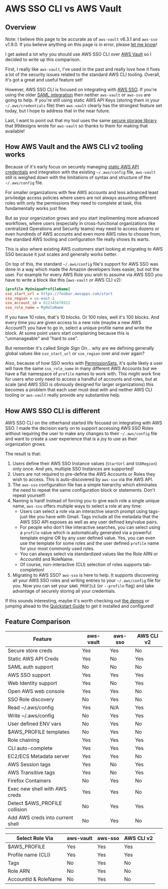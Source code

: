 # AWS SSO CLI vs AWS Vault

## Overview

Note: I believe this page to be accurate as of `aws-vault` v6.3.1 and
`aws-sso` v1.9.0. If you believe anything on this page is in error, please [let me know](
https://github.com/synfinatic/aws-sso-cli/issues/new?title=Documentation+error:)!

I get asked a lot why you should use AWS SSO CLI over [AWS Vault](
https://github.com/99designs/aws-vault) so I decided to write up this comparison.

First, I really like `aws-vault`, I've used in the past and really love
how it fixes a lot of the security issues related to the standard
AWS CLI tooling. Overall, it's got a great and useful feature set!

However, AWS SSO CLI is focused on integrating with [AWS SSO](
https://docs.aws.amazon.com/singlesignon/latest/userguide/what-is.html).  If
you're using the older [SAML integration](
https://docs.aws.amazon.com/IAM/latest/UserGuide/id_roles_providers_saml.html)
then neither `aws-vault` or `aws-sso` are going to help.  If you're still
using static AWS API Keys (storing them in your `~/.aws/credentials` file) then
`aws-vault` clearly has the strongest feature set today, but I hope to address
that in the near future.

Last, I want to point out that my tool uses the same [secure storage library](
https://github.com/99designs/keyring) that 99designs wrote for `aws-vault`
so thanks to them for making that available!

## How AWS Vault and the AWS CLI v2 tooling works

Because of it's early focus on securely managing [static AWS API
credentials](
https://docs.aws.amazon.com/cli/latest/userguide/cli-configure-files.html)
and integration with the existing `~/.aws/config` file, `aws-vault` still is
weighed down with the limitations of syntax and structure of the `~/.aws/config`
file.

For smaller organizations with few AWS accounts and less advanced
least priviledge access policies where users are not always assuming different
roles with only the permissions they need to complete at task, this
fundamentally works just fine.

But as your organization grows and you start implimenting more advanced
workflows, where users (especially in cross-functional organizations like
centralized Operations and Security teams) may need to access dozens or
even hundreds of AWS accounts and even more AWS roles to choose from,
the standard AWS tooling and configuration file really shows its warts.

This is also where existing AWS customers start looking at migrating to AWS SSO
because it just scales and generally works better.

On top of this, the standard `~/.aws/config` file's support for AWS SSO
was done in a way which made the Amazon developers lives easier, but not
the user.  For example for every AWS Role you wish to assume via AWS SSO
you have to write a block like this (`aws-vault` or AWS CLI v2):

```ini
[profile MyUniqueProfileName]
sso_start_url = https://foobar.awsapps.com/start
sso_region = us-east-1
sso_account_id = 012345678912
sso_role_name = MyRoleName
```

If you have 10 roles, that's 10 blocks.  Or 100 roles, well it's 100 blocks.
And every time you are given access to a new role (maybe a new AWS Account?)
you have to go in, select a unique profile name and write the block. At some
point users start complaining because this is "unmanageable" and "hard to use".

But remember it's called _Single Sign On_... why are we defining generally
global values like `sso_start_url` or `sso_region` over and over again?

Also, because of how SSO works with [PermissionSets](
https://docs.aws.amazon.com/singlesignon/latest/userguide/permissionsetsconcept.html),
it's quite likely a user will have the same `sso_role_name` in many different
AWS Accounts but we have a flat namespace of `profile` names to work with. This
might work fine for users who only need to access a handful of accounts
and roles, but at scale (and AWS SSO is obviously designed for larger
organizations) this becomes a problem that each user must deal with and
neither AWS CLI tooling or `aws-vault` really provide any substantive help.

## How AWS SSO CLI is different

AWS SSO CLI on the otherhand started life focused on integrating with AWS SSO.
I made the decision early on to support accessing AWS SSO Roles
without requiring the user to make any changes to their `~/.aws/config` file
and want to create a user experience that is a joy to use as their organization
grows.

The result is that:

 1. Users define their AWS SSO Instance values (`StartUrl` and `SSORegion`)
    only once. And yes, multiple SSO Instances are supported!
 1. Users are not required to pre-define the AWS Accounts or Roles they
    wish to access.  This is auto-discovered by `aws-sso` via the AWS API.
 1. The `aws-sso` configuration file has a simple hierarchy which eliminates
    the need to repeat the same configuration block or statements.
    Don't repeat yourself!
 1. Naming is hard!  Instead of forcing you to give each role a single unique
    name, `aws-sso` offers multiple ways to select a role at any time:
    * Users can select a role via an interactive search prompt using tags-
        just like you have with Gmail.  Tags include all the metadata that the
        AWS SSO API exposes as well as any user defined key/value pairs.
    * For people who don't like interactive searches, you can select using
        a `profile` value which is automatically generated via a powerful
        template engine OR by any user defined value.  Yes, you can even use
        the template for some roles and the user defined `profile` name for
        your most commonly used roles.
    * You can always select via standardized values like the Role ARN or
        AccountId and RoleName.
    * Of course, non-interactive (CLI) selection of roles supports
        tab-completion!
 1. Migrating to AWS SSO?  `aws-sso` is here to help.  It supports
    discovering all your AWS SSO roles and writing entries to your
    `~/.aws/config` file for you.  Now you can set your `$AWS_PROFILE`
    (or `--profile` flag) and take advantage of securely storing all your
     credentials.

If this sounds interesting, maybe it's worth checking out [the demos](demos.md)
or jumping ahead to the [Quickstart Guide](quickstart.md) to get it installed
and configured!

## Feature Comparison

| Feature                 | aws-vault | aws-sso   | AWS CLI v2 |
|-------------------------|-----------|-----------|------------|
| Secure store creds      | Yes       | Yes       | No         |
| Static AWS API Creds    | Yes       | No        | Yes        |
| SAML auth support       | No        | No        | No         |
| AWS SSO support         | Yes       | Yes       | Yes        |
| Web Identity support    | Yes       | No        | Yes        |
| Open AWS web console    | Yes       | Yes       | No         |
| SSO Role discovery      | No        | Yes       | No         |
| Read ~/.aws/config      | Yes       | N/A       | Yes        |
| Write ~/.aws/config     | No        | Yes       | Yes        |
| User defined ENV vars   | No        | Yes       | No         |
| $AWS\_PROFILE templates | No        | Yes       | No         |
| Role chaining           | Yes       | Yes       | Yes        |
| CLI auto-complete       | Yes       | Yes       | Yes        |
| EC2/ECS Metadata server | Yes       | Yes       | No         |
| AWS Session tags        | Yes       | No        | Yes        |
| AWS Transitive tags     | Yes       | No        | Yes        |
| Firefox Containers      | No        | Yes       | No         |
| Exec new shell with AWS creds    | Yes  | Yes   | No     |
| Detect $AWS\_PROFILE collision   | No   | Yes   | Yes    |
| Add AWS creds into current shell | No   | Yes   | No     |

| Select Role Via      | aws-vault | aws-sso | AWS CLI v2 |
|----------------------|-----------|---------|------------|
| $AWS\_PROFILE        | Yes       | Yes     | Yes        |
| Profile name (CLI)   | Yes       | Yes     | Yes        |
| Tags                 | No        | Yes     | No         |
| Role ARN             | No        | Yes     | No         |
| AccountId & RoleName | No        | Yes     | No         |
